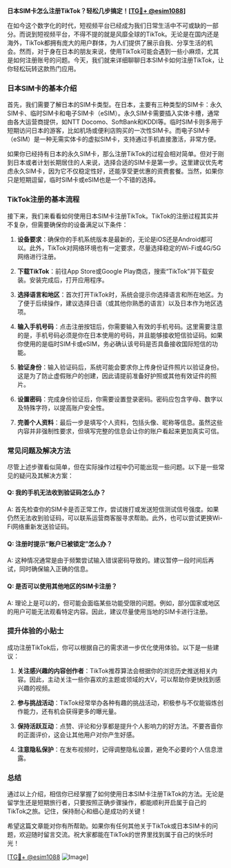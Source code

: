 **日本SIM卡怎么注册TikTok？轻松几步搞定！[[TG💪+ @esim1088](https://t.me/s/esim1088)]**

在如今这个数字化的时代，短视频平台已经成为我们日常生活中不可或缺的一部分。而说到短视频平台，不得不提的就是风靡全球的TikTok。无论是在国内还是海外，TikTok都拥有庞大的用户群体，为人们提供了展示自我、分享生活的机会。然而，对于身在日本的朋友来说，使用TikTok可能会遇到一些小麻烦，尤其是如何注册账号的问题。今天，我们就来详细聊聊日本SIM卡如何注册TikTok，让你轻松玩转这款热门应用。

### 日本SIM卡的基本介绍

首先，我们需要了解日本的SIM卡类型。在日本，主要有三种类型的SIM卡：永久SIM卡、临时SIM卡和电子SIM卡（eSIM）。永久SIM卡需要插入实体卡槽，通常由各大运营商提供，如NTT Docomo、SoftBank和KDDI等。临时SIM卡则多用于短期访问日本的游客，比如机场或便利店购买的一次性SIM卡。而电子SIM卡（eSIM）是一种无需实体卡的虚拟SIM卡，支持通过手机直接激活，非常方便。

如果你已经持有日本的永久SIM卡，那么注册TikTok的过程会相对简单。但对于刚到日本或者计划长期居住的人来说，选择合适的SIM卡是第一步。这里建议优先考虑永久SIM卡，因为它不仅稳定性好，还能享受更优惠的资费套餐。当然，如果你只是短期逗留，临时SIM卡或eSIM也是一个不错的选择。

### TikTok注册的基本流程

接下来，我们来看看如何使用日本SIM卡注册TikTok。TikTok的注册过程其实并不复杂，但需要确保你的设备满足以下条件：

1. **设备要求**：确保你的手机系统版本是最新的，无论是iOS还是Android都可以。此外，TikTok对网络环境也有一定要求，尽量选择稳定的Wi-Fi或4G/5G网络进行注册。
   
2. **下载TikTok**：前往App Store或Google Play商店，搜索“TikTok”并下载安装。安装完成后，打开应用程序。

3. **选择语言和地区**：首次打开TikTok时，系统会提示你选择语言和所在地区。为了便于后续操作，建议选择日语（或其他你熟悉的语言）以及日本作为地区选项。

4. **输入手机号码**：点击注册按钮后，你需要输入有效的手机号码。这里需要注意的是，手机号码必须是你在日本使用的号码，并且能够接收短信验证码。如果你使用的是临时SIM卡或eSIM，务必确认该号码是否具备接收国际短信的功能。

5. **验证身份**：输入验证码后，系统可能会要求你上传身份证件照片以验证身份。这是为了防止虚假账户的创建，因此请提前准备好护照或其他有效证件的照片。

6. **设置密码**：完成身份验证后，你需要设置登录密码。密码应包含字母、数字以及特殊字符，以提高账户安全性。

7. **完善个人资料**：最后一步是填写个人资料，包括头像、昵称等信息。虽然这些内容并非强制性要求，但填写完整的信息会让你的账户看起来更加真实可信。

### 常见问题及解决方法

尽管上述步骤看似简单，但在实际操作过程中仍可能出现一些问题。以下是一些常见的疑问及其解决方案：

#### Q: 我的手机无法收到验证码怎么办？
A: 首先检查你的SIM卡是否正常工作，尝试拨打或发送短信测试信号强度。如果仍然无法收到验证码，可以联系运营商客服寻求帮助。此外，也可以尝试更换Wi-Fi网络重新发送验证码。

#### Q: 注册时提示“账户已被锁定”怎么办？
A: 这种情况通常是由于频繁尝试输入错误密码导致的。建议暂停一段时间后再试，同时确保输入正确的信息。

#### Q: 是否可以使用其他地区的SIM卡注册？
A: 理论上是可以的，但可能会面临某些功能受限的问题。例如，部分国家或地区的用户可能无法观看特定内容。因此，建议尽量使用当地的SIM卡进行注册。

### 提升体验的小贴士

成功注册TikTok后，你可以根据自己的需求进一步优化使用体验。以下是一些建议：

1. **关注感兴趣的内容创作者**：TikTok推荐算法会根据你的浏览历史推送相关内容。因此，主动关注一些你喜欢的主题或领域的大V，可以帮助你更快找到感兴趣的视频。

2. **参与挑战活动**：TikTok经常举办各种有趣的挑战活动，积极参与不仅能锻炼创作能力，还有机会获得更多的曝光量。

3. **保持活跃互动**：点赞、评论和分享都是提升个人影响力的好方法。不要吝啬你的正面评价，这会让其他用户对你产生好感。

4. **注意隐私保护**：在发布视频时，记得调整隐私设置，避免不必要的个人信息泄露。

### 总结

通过以上介绍，相信你已经掌握了如何使用日本SIM卡注册TikTok的方法。无论是留学生还是短期旅行者，只要按照正确步骤操作，都能顺利开启属于自己的TikTok之旅。记住，保持耐心和细心是成功的关键！

希望这篇文章能对你有所帮助。如果你有任何其他关于TikTok或日本SIM卡的问题，欢迎随时留言交流。祝大家都能在TikTok的世界里找到属于自己的快乐时光！

[[TG💪+ @esim1088](https://t.me/s/esim1088) ![Image](https://i.postimg.cc/4NQfJmqS/Snipaste-2025-05-13-00-14-12.png)]